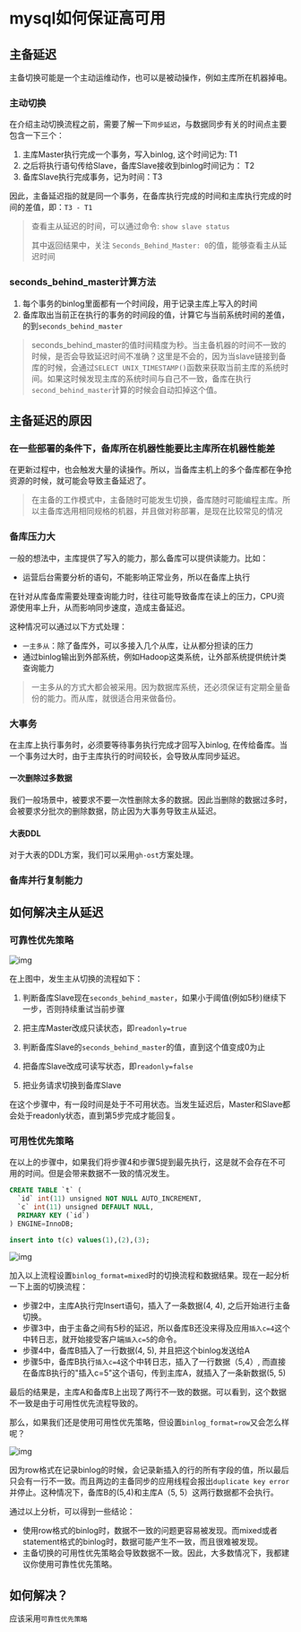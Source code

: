 # mysql如何保证高可用

## 主备延迟

主备切换可能是一个主动运维动作，也可以是被动操作，例如主库所在机器掉电。

### 主动切换

在介绍主动切换流程之前，需要了解一下`同步延迟`，与数据同步有关的时间点主要包含一下三个：

1. 主库Master执行完成一个事务，写入binlog, 这个时间记为: T1
2. 之后将执行语句传给Slave，备库Slave接收到binlog时间记为： T2
3. 备库Slave执行完成事务，记为时间：T3

因此，主备延迟指的就是同一个事务，在备库执行完成的时间和主库执行完成的时间的差值，即：`T3 - T1`

> 查看主从延迟的时间，可以通过命令: `show slave status`
>
> 其中返回结果中，关注 `Seconds_Behind_Master: 0`的值，能够查看主从延迟时间

### seconds_behind_master计算方法

1. 每个事务的binlog里面都有一个时间段，用于记录主库上写入的时间
2. 备库取出当前正在执行的事务的时间段的值，计算它与当前系统时间的差值，的到`seconds_behind_master`

> seconds_behind_master的值时间精度为秒。当主备机器的时间不一致的时候，是否会导致延迟时间不准确？这里是不会的，因为当slave链接到备库的时候，会通过`SELECT UNIX_TIMESTAMP()`函数来获取当前主库的系统时间。如果这时候发现主库的系统时间与自己不一致，备库在执行`second_behind_master`计算的时候会自动扣掉这个值。

## 主备延迟的原因

### 在一些部署的条件下，备库所在机器性能要比主库所在机器性能差

在更新过程中，也会触发大量的读操作。所以，当备库主机上的多个备库都在争抢资源的时候，就可能会导致主备延迟了。

> 在主备的工作模式中，主备随时可能发生切换，备库随时可能编程主库。所以主备库选用相同规格的机器，并且做对称部署，是现在比较常见的情况

### 备库压力大

一般的想法中，主库提供了写入的能力，那么备库可以提供读能力。比如：

- 运营后台需要分析的语句，不能影响正常业务，所以在备库上执行

在针对从库备库需要处理查询能力时，往往可能导致备库在读上的压力，CPU资源使用率上升，从而影响同步速度，造成主备延迟。

这种情况可以通过以下方式处理：

- `一主多从`：除了备库外，可以多接入几个从库，让从都分担读的压力
- 通过binlog输出到外部系统，例如Hadoop这类系统，让外部系统提供统计类查询能力

> 一主多从的方式大都会被采用。因为数据库系统，还必须保证有定期全量备份的能力。而从库，就很适合用来做备份。

### 大事务

在主库上执行事务时，必须要等待事务执行完成才回写入binlog, 在传给备库。当一个事务过大时，由于主库执行的时间较长，会导致从库同步延迟。

#### 一次删除过多数据

我们一般场景中，被要求不要一次性删除太多的数据。因此当删除的数据过多时，会被要求分批次的删除数据，防止因为大事务导致主从延迟。

#### 大表DDL

对于大表的DDL方案，我们可以采用`gh-ost`方案处理。

### 备库并行复制能力



## 如何解决主从延迟

### 可靠性优先策略

![img](.\54f4c7c31e6f0f807c2ab77f78c8844a.png)

在上图中，发生主从切换的流程如下：

1. 判断备库Slave现在`seconds_behind_master`，如果小于阈值(例如5秒)继续下一步，否则持续重试当前步骤

2. 把主库Master改成只读状态，即`readonly=true`

3. 判断备库Slave的`seconds_behind_master`的值，直到这个值变成0为止

4. 把备库Slave改成可读写状态，即`readonly=false`

5. 把业务请求切换到备库Slave

在这个步骤中，有一段时间是处于不可用状态。当发生延迟后，Master和Slave都会处于readonly状态，直到第5步完成才能回复。



### 可用性优先策略

在以上的步骤中，如果我们将步骤4和步骤5提到最先执行，这是就不会存在不可用的时间。但是会带来数据不一致的情况发生。

```sql
CREATE TABLE `t` (
  `id` int(11) unsigned NOT NULL AUTO_INCREMENT,
  `c` int(11) unsigned DEFAULT NULL,
  PRIMARY KEY (`id`)
) ENGINE=InnoDB;

insert into t(c) values(1),(2),(3);
```

![img](.\3786bd6ad37faa34aca25bf1a1d8af3a.png)

加入以上流程设置`binlog_format=mixed`时的切换流程和数据结果。现在一起分析一下上面的切换流程：

- 步骤2中，主库A执行完Insert语句，插入了一条数据(4, 4), 之后开始进行主备切换。
- 步骤3中，由于主备之间有5秒的延迟，所以备库B还没来得及应用`插入c=4`这个中转日志，就开始接受客户端`插入c=5`的命令。
- 步骤4中，备库B插入了一行数据(4, 5), 并且把这个binlog发送给A
- 步骤5中，备库B执行`插入c=4`这个中转日志，插入了一行数据（5,4）, 而直接在备库B执行的"插入c=5"这个语句，传到主库A，就插入了一条新数据(5, 5)

最后的结果是，主库A和备库B上出现了两行不一致的数据。可以看到，这个数据不一致是由于可用性优先流程导致的。

那么，如果我们还是使用可用性优先策略，但设置`binlog_format=row`又会怎么样呢？

![img](.\b8d2229b2b40dd087fd3b111d1bdda43.png)

因为row格式在记录binlog的时候，会记录新插入的行的所有字段的值，所以最后只会有一行不一致。而且两边的主备同步的应用线程会报出`duplicate key error`并停止。这种情况下，备库B的(5,4)和主库A（5, 5）这两行数据都不会执行。

通过以上分析，可以得到一些结论：

- 使用row格式的binlog时，数据不一致的问题更容易被发现。而mixed或者statement格式的binlog时，数据可能产生不一致，而且很难被发现。
- 主备切换的可用性优先策略会导致数据不一致。因此，大多数情况下，我都建议你使用可靠性优先策略。

## 如何解决？

应该采用`可靠性优先策略`